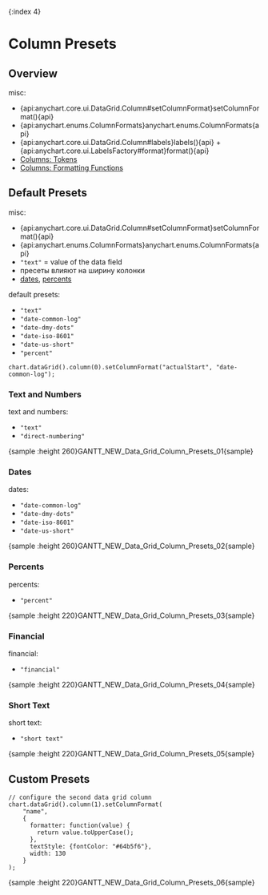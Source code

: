 {:index 4}
# Column Presets

## Overview

misc:

* {api:anychart.core.ui.DataGrid.Column#setColumnFormat}setColumnFormat(){api}
* {api:anychart.enums.ColumnFormats}anychart.enums.ColumnFormats{api}
* {api:anychart.core.ui.DataGrid.Column#labels}labels(){api} + {api:anychart.core.ui.LabelsFactory#format}format(){api}
* [Columns: Tokens](Columns#tokens)
* [Columns: Formatting Functions](Columns#formatting_functions)

## Default Presets

misc:

* {api:anychart.core.ui.DataGrid.Column#setColumnFormat}setColumnFormat(){api}
* {api:anychart.enums.ColumnFormats}anychart.enums.ColumnFormats{api}
* `"text"` = value of the data field
* пресеты влияют на ширину колонки
* [dates](#dates), [percents](#percents)

default presets:

* `"text"`
* `"date-common-log"`
* `"date-dmy-dots"`
* `"date-iso-8601"`
* `"date-us-short"`
* `"percent"`


```
chart.dataGrid().column(0).setColumnFormat("actualStart", "date-common-log");
```

### Text and Numbers

text and numbers:

* `"text"`
* `"direct-numbering"`


{sample :height 260}GANTT\_NEW\_Data\_Grid\_Column\_Presets\_01{sample}

### Dates

dates:

* `"date-common-log"`
* `"date-dmy-dots"`
* `"date-iso-8601"`
* `"date-us-short"`


{sample :height 260}GANTT\_NEW\_Data\_Grid\_Column\_Presets\_02{sample}

### Percents

percents:

* `"percent"`


{sample :height 220}GANTT\_NEW\_Data\_Grid\_Column\_Presets\_03{sample}

### Financial

financial:

* `"financial"`


{sample :height 220}GANTT\_NEW\_Data\_Grid\_Column\_Presets\_04{sample}

### Short Text

short text:

* `"short text"`


{sample :height 220}GANTT\_NEW\_Data\_Grid\_Column\_Presets\_05{sample}

## Custom Presets

```
// configure the second data grid column
chart.dataGrid().column(1).setColumnFormat(
    "name",
    {
      formatter: function(value) {
        return value.toUpperCase();
      },
      textStyle: {fontColor: "#64b5f6"},
      width: 130
    }
);
```

{sample :height 220}GANTT\_NEW\_Data\_Grid\_Column\_Presets\_06{sample}

